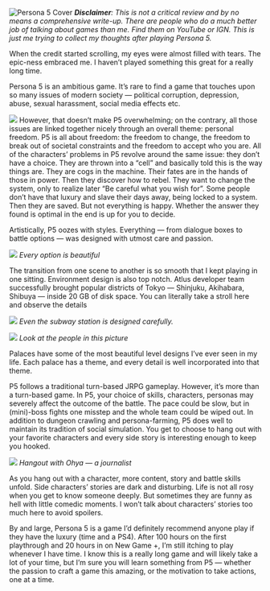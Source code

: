 <!-- title: Persona 5: Afterthought -->

![Persona 5 Cover](../../resources/p5/1.jpeg)
_**Disclaimer**: This is not a critical review and by no means a comprehensive
write-up. There are people who do a much better job of talking about games than
me. Find them on YouTube or IGN. This is just me trying to collect my thoughts
after playing Persona 5._

When the credit started scrolling, my eyes were almost filled with tears. The 
epic-ness embraced me. I haven’t played something this great for a really long time.

Persona 5 is an ambitious game. It’s rare to find a game that touches upon so 
many issues of modern society — political corruption, depression, abuse, sexual 
harassment, social media effects etc.


![](../../resources/p5/2.jpeg)
However, that doesn’t make P5 overwhelming; on the contrary, all those issues 
are linked together nicely through an overall theme: personal freedom. P5 is all
 about freedom: the freedom to change, the freedom to break out of societal
 constraints and the freedom to accept who you are. All of the characters’
 problems in P5 revolve around the same issue: they don’t have a choice. They
 are thrown into a “cell” and basically told this is the way things are. They
 are cogs in the machine. Their fates are in the hands of those in power. Then
 they discover how to rebel. They want to change the system, only to realize
 later “Be careful what you wish for”. Some people don’t have that luxury and
 slave their days away, being locked to a system. Then they are saved. But not
 everything is happy. Whether the answer they found is optimal in the end is up
 for you to decide.

Artistically, P5 oozes with styles. Everything — from dialogue boxes to battle
options — was designed with utmost care and passion.


![](../../resources/p5/3.jpeg)
*Every option is beautiful*

The transition from one scene to another is so smooth that I kept playing in one
 sitting. Environment design is also top notch. Atlus developer team successfully
 brought popular districts of Tokyo — Shinjuku, Akihabara, Shibuya — inside 20 GB 
 of disk space.
You can literally take a stroll here and observe the details


![](../../resources/p5/4.jpeg)
*Even the subway station is designed carefully.*


![](../../resources/p5/5.jpeg)
*Look at the people in this picture*

Palaces have some of the most beautiful level designs I’ve ever seen in my life.
Each palace has a theme, and every detail is well incorporated into that theme.

P5 follows a traditional turn-based JRPG gameplay. However, it’s more than a
turn-based game. In P5, your choice of skills, characters, personas may severely
 affect the outcome of the battle. The pace could be slow, but in (mini)-boss fights
 one misstep and the whole team could be wiped out. In addition to dungeon crawling
 and persona-farming, P5 does well to maintain its tradition of social simulation.
 You get to choose to hang out with your favorite characters
 and every side story is interesting enough to keep you hooked.


![](../../resources/p5/6.jpeg)
*Hangout with Ohya — a journalist*

As you hang out with a character, more content, story and battle skills unfold.
Side characters’ stories are dark and disturbing. Life is not all rosy when you
get to know someone deeply. But sometimes they are funny as hell with little
comedic moments. I won’t talk about characters’ stories too much here to avoid spoilers.

By and large, Persona 5 is a game I’d definitely recommend anyone play if they
have the luxury (time and a PS4). After 100 hours on the first playthrough and
20 hours in on New Game +, I’m still itching to play whenever I have time. I know
this is a really long game and will likely take a lot of your time, but I’m sure
you will learn something from P5 — whether the passion to craft a game this amazing,
or the motivation to take actions, one at a time.